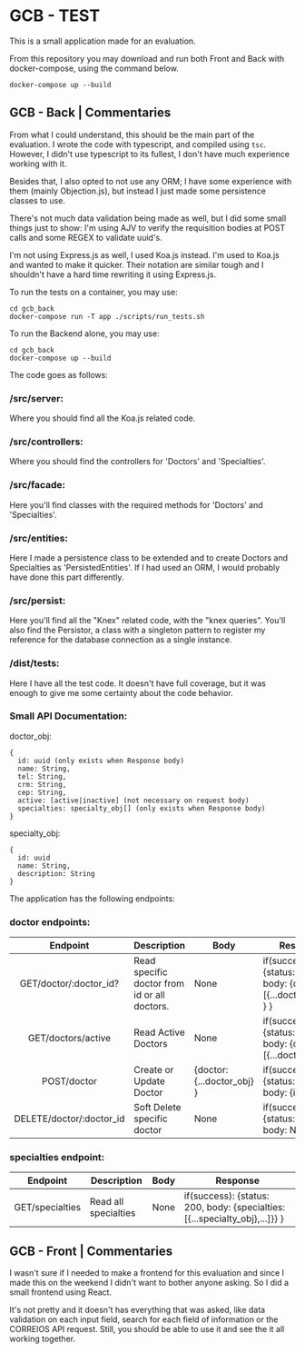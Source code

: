 # GCB - TEST

This is a small application made for an evaluation.

From this repository you may download and run both Front and Back with docker-compose, using the command below.

```
docker-compose up --build
```

## GCB - Back | Commentaries

From what I could understand, this should be the main part of the evaluation. I wrote the code with typescript, and compiled using `tsc`. However, I didn't use typescript to its fullest, I don't have much experience working with it.

Besides that, I also opted to not use any ORM; I have some experience with them (mainly Objection.js), but instead I just made some persistence classes to use.

There's not much data validation being made as well, but I did some small things just to show: I'm using AJV to verify the requisition bodies at POST calls and some REGEX to validate uuid's.

I'm not using Express.js as well, I used Koa.js instead. I'm used to Koa.js and wanted to make it quicker. Their notation are similar tough and I shouldn't have a hard time rewriting it using Express.js.

To run the tests on a container, you may use:

```
cd gcb_back
docker-compose run -T app ./scripts/run_tests.sh
```

To run the Backend alone, you may use:

```
cd gcb_back
docker-compose up --build
```

The code goes as follows:

### /src/server:

Where you should find all the Koa.js related code.

### /src/controllers:

Where you should find the controllers for 'Doctors' and 'Specialties'.

### /src/facade:

Here you'll find classes with the required methods for 'Doctors' and 'Specialties'.

### /src/entities:

Here I made a persistence class to be extended and to create Doctors and Specialties as 'PersistedEntities'. If I had used an ORM, I would probably
have done this part differently.

### /src/persist:

Here you'll find all the "Knex" related code, with the "knex queries". You'll also find the Persistor, a class with a singleton pattern to register my reference for the database connection as a single instance.

### /dist/tests:

Here I have all the test code. It doesn't have full coverage, but it was enough to give me some certainty about the code behavior.

### Small API Documentation:

doctor_obj:
```
{
  id: uuid (only exists when Response body)
  name: String,
  tel: String,
  crm: String,
  cep: String,
  active: [active|inactive] (not necessary on request body)
  specialties: specialty_obj[] (only exists when Response body)
}
```

specialty_obj:
```
{
  id: uuid
  name: String,
  description: String
}
```

The application has the following endpoints:

### doctor endpoints:

| Endpoint  | Description  | Body  | Response  |
|:-:|---|---|---|
|GET/doctor/:doctor_id?  |  Read specific doctor from id or all doctors. | None  | if(success): {status: 200, body: {doctor: [{...doctor_obj},...] } } |
|GET/doctors/active   | Read Active Doctors  | None  | if(success): {status: 200, body: {doctor: [{...doctor_obj}]} } |
|POST/doctor   | Create or Update Doctor   | {doctor: {...doctor_obj} }  |  if(success): {status: 201, body: {id: id} } |
|DELETE/doctor/:doctor_id   | Soft Delete specific doctor  | None  |  if(success): {status: 204, body: None } |


### specialties endpoint:

| Endpoint  | Description  | Body  | Response  |
|:-:|---|---|---|
| GET/specialties  |  Read all specialties | None  | if(success): {status: 200, body: {specialties: [{...specialty_obj},...]}} } |


## GCB - Front | Commentaries

I wasn't sure if I needed to make a frontend for this evaluation and since I made this on the weekend I didn't want to bother anyone asking. So I did a small frontend using React.

It's not pretty and it doesn't has everything that was asked, like data validation on each input field, search for each field of information or the CORREIOS API request. Still, you should be able to use it and see the it all working together.
